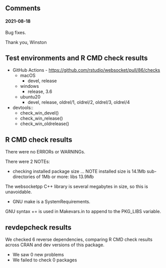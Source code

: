 ## Comments

#### 2021-08-18

Bug fixes.

Thank you,
Winston


## Test environments and R CMD check results

* GitHub Actions - https://github.com/rstudio/websocket/pull/86/checks
  * macOS
    * devel, release
  * windows
    * release, 3.6
  * ubuntu20
    * devel, release, oldrel/1, oldrel/2, oldrel/3, oldrel/4
* devtools::
  * check_win_devel()
  * check_win_release()
  * check_win_oldrelease()


## R CMD check results

There were no ERRORs or WARNINGs.

There were 2 NOTEs:

* checking installed package size ... NOTE
  installed size is 14.1Mb
  sub-directories of 1Mb or more:
    libs  13.9Mb

The websocketpp C++ library is several megabytes in size, so this is unavoidable.

* GNU make is a SystemRequirements.

GNU syntax += is used in Makevars.in to append to the PKG_LIBS variable.

## revdepcheck results

We checked 6 reverse dependencies, comparing R CMD check results across CRAN and dev versions of this package.

 * We saw 0 new problems
 * We failed to check 0 packages
